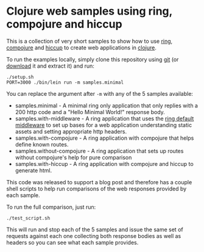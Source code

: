 # Clojure web samples using ring, compojure and hiccup

This is a collection of very short samples to show how to use [ring](https://github.com/ring-clojure/ring), [compojure](https://github.com/weavejester/compojure) and [hiccup](https://github.com/weavejester/hiccup) to create web applications in [clojure](https://clojure.org/).

To run the examples locally, simply clone this repository using [git](https://git-scm.com/) (or [download](https://github.com/hugocorbucci/ring-compojure-samples/archive/master.zip) it and extract it) and run:

```
./setup.sh
PORT=3000 ./bin/lein run -m samples.minimal
```

You can replace the argument after `-m` with any of the 5 samples available:
  * samples.minimal - A minimal ring only application that only replies with a 200 http code and a "Hello Minimal World!" response body.
  * samples.with-middleware - A ring application that uses the [ring default middleware](https://github.com/ring-clojure/ring-defaults) to set up bases for a web application understanding static assets and setting appropriate http headers.
  * samples.with-compojure - A ring application with compojure that helps define known routes.
  * samples.without-compojure - A ring application that sets up routes without compojure's help for pure comparison
  * samples.with-hiccup - A ring application with compojure and hiccup to generate html.

[//]: # (Add link to the blog post under blog.hugocorbucci.com)
This code was released to support a blog post and therefore has a couple shell scripts to help run comparisons of the web responses provided by each sample.

To run the full comparison, just run:

```
./test_script.sh
```

This will run and stop each of the 5 samples and issue the same set of requests against each one collecting both response bodies as well as headers so you can see what each sample provides.
